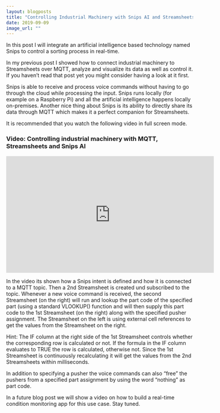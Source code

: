 ```yaml
---
layout: blogposts
title: "Controlling Industrial Machinery with Snips AI and Streamsheets"
date: 2019-09-09
image_url: ""
---
```


In this post I will integrate an artificial intelligence based technology named Snips to control a sorting process in real-time.

In my previous post I showed how to connect industrial machinery to Streamsheets over MQTT, analyze and visualize its data as well as control it. If you haven’t read that post yet you might consider having a look at it first.

Snips is able to receive and process voice commands without having to go through the cloud while processing the input. Snips runs locally (for example on a Raspberry Pi) and all the artificial intelligence happens locally on-premises. Another nice thing about Snips is its ability to directly share its data through MQTT which makes it a perfect companion for Streamsheets.

It is recommended that you watch the following video in full screen mode.

### Video: Controlling industrial machinery with MQTT, Streamsheets and Snips AI

<div class="iframe-container">
    <iframe width="560" height="315" src="https://www.youtube.com/embed/Po2UR_7nFD0" frameborder="0" allow="accelerometer; autoplay; encrypted-media; gyroscope; picture-in-picture" allowfullscreen></iframe>
</div>

In the video its shown how a Snips intent is defined and how it is connected to a MQTT topic. Then a 2nd Streamsheet is created und subscribed to the topic. Whenever a new voice command is received, the second Streamsheet (on the right) will run and lookup the part code of the specified part (using a standard VLOOKUP() function and will then supply this part code to the 1st Streamsheet (on the right) along with the specified pusher assignment. The Streamsheet on the left is using external cell references to get the values from the Streamsheet on the right.

Hint: The IF column at the right side of the 1st Streamsheet controls whether the corresponding row is calculated or not. If the formula in the IF column evaluates to TRUE the row is calculated, otherwise not. Since the 1st Streamsheet is continuously recalculating it will get the values from the 2nd Streamsheets within milliseconds.

In addition to specifying a pusher the voice commands can also “free” the pushers from a specified part assignment by using the word “nothing” as part code.

In a future blog post we will show a video on how to build a real-time condition monitoring app for this use case. Stay tuned. 